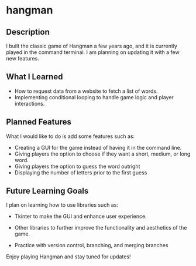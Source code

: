 # hangman

## Description

I built the classic game of Hangman a few years ago, and it is currently played in the command terminal. I am planning on updating it with a few new features.

## What I Learned

- How to request data from a website to fetch a list of words.
- Implementing conditional looping to handle game logic and player interactions.

## Planned Features

What I would like to do is add some features such as:

- Creating a GUI for the game instead of having it in the command line.
- Giving players the option to choose if they want a short, medium, or long word.
- Giving players the option to guess the word outright
- Displaying the number of letters prior to the first guess

## Future Learning Goals

I plan on learning how to use libraries such as:

- Tkinter to make the GUI and enhance user experience.
- Other libraries to further improve the functionality and aesthetics of the game.

- Practice with version control, branching, and merging branches


Enjoy playing Hangman and stay tuned for updates!





